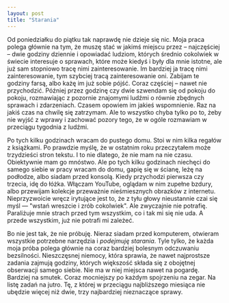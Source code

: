 ```yaml
---
layout: post
title: "Starania"
---
```


Od poniedziałku do piątku tak naprawdę nie dzieje się nic. Moja praca polega głównie na tym, że muszę stać w jakimś miejscu przez – najczęściej – dwie godziny dziennie i opowiadać ludziom, których średnio cokolwiek w świecie interesuje o sprawach, które może kiedyś i były dla mnie istotne, ale już sam stopniowo tracę nimi zainteresowanie. Im bardziej ja tracę nimi zainteresowanie, tym szybciej tracą zainteresowanie oni. Zabijam te godziny farsą, albo każę im już sobie pójść. Coraz częściej – nawet nie przychodzić. Później przez godzinę czy dwie szwendam się od pokoju do pokoju, rozmawiając z pozornie znajomymi ludźmi o równie zbędnych sprawach i zdarzeniach. Czasem opowiem im jakieś wspomnienie. Raz na jakiś czas na chwilę się zatrzymam. Ale to wszystko chyba tylko po to, żeby nie wyjść z wprawy i zachować pozory tego, że w ogóle rozmawiam w przeciągu tygodnia z ludźmi.

Po tych kilku godzinach wracam do pustego domu. Stoi w nim kilka regałów z książkami. Po prawdzie myślę, że w ostatnim roku przeczytałem może trzydzieści stron tekstu. I to nie dlatego, że nie mam na nie czasu. Obiektywnie mam go mnóstwo. Ale po tych kilku godzinach niechęci do samego siebie w pracy wracam do domu, gapię się w ścianę, leżę na podłodze, albo siadam przed konsolą. Kiedy przychodzi pierwsza czy trzecia, idę do łóżka. Włączam YouTube, oglądam w nim zupełne bzdury, albo przewijam kolekcje przeważnie nieśmiesznych obrazków z internetu. Nieprzyzwoicie wręcz irytujące jest to, że z tyłu głowy nieustannie czai się myśl — "wstań wreszcie i zrób cokolwiek". Ale zwyczajnie nie potrafię. Paraliżuje mnie strach przed tym wszystkim, co i tak mi się nie uda. A przede wszystkim, już nie potrafi mi zależeć.

Bo nie jest tak, że nie próbuję. Nieraz siadam przed komputerem, otwieram wszystkie potrzebne narzędzia i *podejmuję starania*. Tyle tylko, że każda moja próba polega głównie na coraz bardziej bolesnym odczuwaniu bezsilności. Nieszczęsnej niemocy, która sprawia, że nawet najprostsze zadania zajmują godziny, których większość składa się z obojętnej obserwacji samego siebie. Nie ma w niej miejsca nawet na pogardę. Bardziej na smutek. Coraz mocniejszy po każdym spojrzeniu na zegar. Na listę zadań na jutro. Tę, z której w przeciągu najbliższego miesiąca nie ubędzie więcej niż dwie, trzy najbardziej nieznaczące sprawy.
